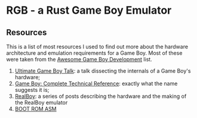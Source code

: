 # RGB - a Rust Game Boy Emulator

## Resources

This is a list of most resources I used to find out more about the hardware
architecture and emulation requirements for a Game Boy. Most of these were
taken from the [Awesome Game Boy Development] list.

1. [Ultimate Game Boy Talk](https://www.youtube.com/watch?v=HyzD8pNlpwI): a talk dissecting the internals of a Game Boy's
   hardware;
2. [Game Boy: Complete Technical Reference](https://gekkio.fi/files/gb-docs/gbctr.pdf): exactly what the name suggests it is;
3. [RealBoy](https://realboyemulator.wordpress.com/): a series of posts
   describing the hardware and the making of the RealBoy emulator
4. [BOOT ROM ASM](https://gbdev.gg8.se/wiki/articles/Gameboy_Bootstrap_ROM)

[Awesome Game Boy Development]: https://gbdev.github.io/list.html#emulator-development
